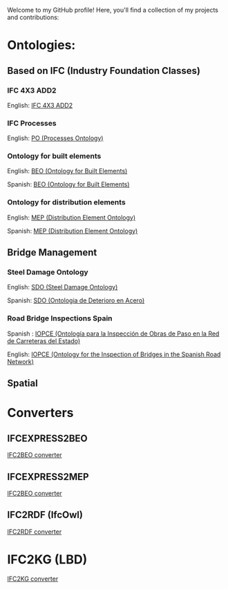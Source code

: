 Welcome to my GitHub profile! Here, you'll find a collection of my projects and contributions:

# Ontologies:

## Based on IFC (Industry Foundation Classes)
### IFC 4X3 ADD2 
English: [IFC 4X3 ADD2 ](/ifc/ifcowl/IFC4X3_ADD2/actual/index-en.html)
### IFC Processes
English: [PO (Processes Ontology) ](/ifc/po/actual/index-en.html)
### Ontology for built elements
English: [BEO (Ontology for Built Elements) ](/beo/actual/index-en.html)

Spanish: [BEO (Ontology for Built Elements) ](/beo/actual/index-es.html)
### Ontology for distribution elements
English: [MEP (Distribution Element Ontology) ](/mep/actual/index-en.html)

Spanish: [MEP (Distribution Element Ontology) ](/mep/actual/index-es.html)

## Bridge Management
### Steel Damage Ontology
English: [SDO (Steel Damage Ontology)](/bridge/damage/sdo/actual/index-en.html) 

Spanish: [SDO (Ontologia de Deterioro en Acero)](/bridge/damage/sdo/actual/index-es.html)

### Road Bridge Inspections Spain
Spanish : [IOPCE (Ontología para la Inspección de Obras de Paso en la Red de Carreteras del Estado)](/bridge/inspection/iopce/actual/index-es.html)

English: [IOPCE (Ontology for the Inspection of Bridges in the Spanish Road Network)](/bridge/inspection/iopce/20240327/index-en.html) 


## Spatial

# Converters

## IFCEXPRESS2BEO
[IFC2BEO converter](https://github.com/cramonell/beo) 

## IFCEXPRESS2MEP
[IFC2BEO converter](https://github.com/cramonell/mep) 

## IFC2RDF (IfcOwl)
[IFC2RDF converter](https://github.com/cramonell/ifcowl) 

# IFC2KG (LBD)
[IFC2KG converter](https://github.com/cramonell/KG4BE) 


